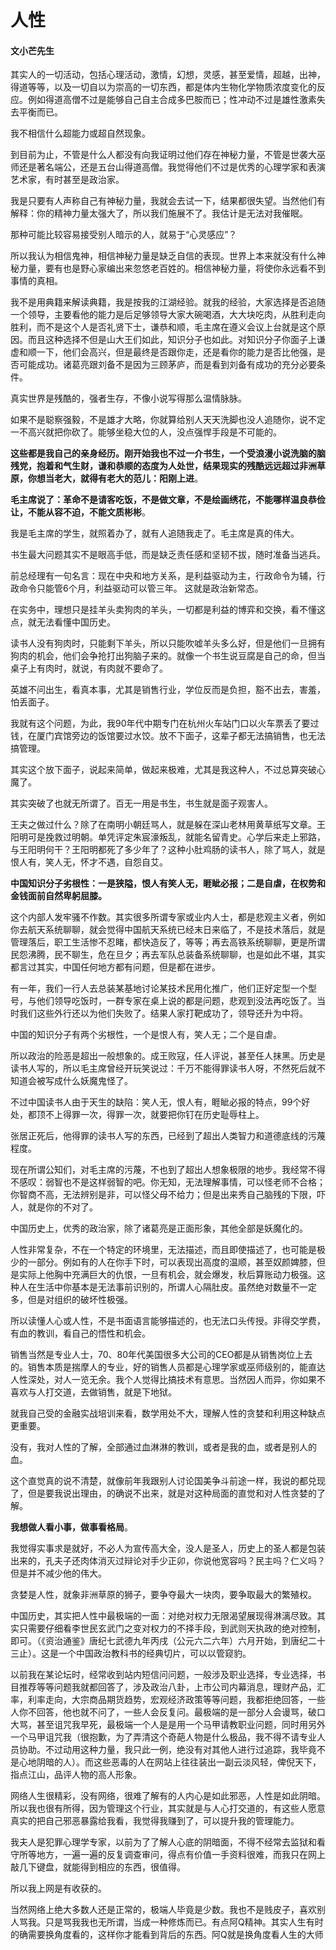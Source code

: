 # 人性

#### 文小芒先生

其实人的一切活动，包括心理活动，激情，幻想，灵感，甚至爱情，超越，出神，得道等等，以及一切自以为崇高的一切东西，都是体内生物化学物质浓度变化的反应。例如得道高僧不过是能够自己自主合成多巴胺而已；性冲动不过是雄性激素失去平衡而已。

我不相信什么超能力或超自然现象。

到目前为止，不管是什么人都没有向我证明过他们存在神秘力量，不管是世袭大巫师还是著名端公，还是五台山得道高僧。我觉得他们不过是优秀的心理学家和表演艺术家，有时甚至是政治家。

我是只要有人声称自己有神秘力量，我就会去试一下，结果都很失望。当然他们有解释：你的精神力量太强大了，所以我们施展不了。我估计是无法对我催眠。

那种可能比较容易接受别人暗示的人，就易于“心灵感应”？

所以我认为相信鬼神，相信神秘力量是缺乏自信的表现。世界上本来就没有什么神秘力量，要有也是野心家编出来忽悠老百姓的。相信神秘力量，将使你永远看不到事情的真相。

我不是用典籍来解读典籍，我是按我的江湖经验。就我的经验，大家选择是否追随一个领导，主要看他的能力是后足够领导大家大碗喝酒，大大块吃肉，从胜利走向胜利，而不是这个人是否礼贤下士，谦恭和顺，毛主席在遵义会议上台就是这个原因。而且这种选择不但是山大王们如此，知识分子也如此。对知识分子你面子上谦虚和顺一下，他们会高兴，但是最终是否跟你走，还是看你的能力是否比他强，是否可能成功。诸葛亮跟刘备不是因为三顾茅庐，而是看到刘备有成功的充分必要条件。

真实世界是残酷的，强者生存，不像小说写得那么温情脉脉。

如果不是聪察强毅，不是雄才大略，你就算给别人天天洗脚也没人追随你，说不定一不高兴就把你砍了。能够坐稳大位的人，没点强悍手段是不可能的。

**这些都是我自己的亲身经历。刚开始我也不过一介书生，一个受浪漫小说洗脑的脑残党，抱着和气生财，谦和恭顺的态度为人处世，结果现实的残酷远远超过非洲草原，你想当老大，就得有老大的范儿：阳刚上进**。

**毛主席说了：革命不是请客吃饭，不是做文章，不是绘画绣花，不能哪样温良恭俭让，不能从容不迫，不能文质彬彬**。

我是毛主席的学生，就照着办了，就有人追随我走了。毛主席是真的伟大。

书生最大问题其实不是眼高手低，而是缺乏责任感和坚韧不拔，随时准备当逃兵。

前总经理有一句名言：现在中央和地方关系，是利益驱动为主，行政命令为辅，行政命令只能管6个月，利益驱动可以管三年。 这就是政治新常态。

在实务中，理想只是挂羊头卖狗肉的羊头，一切都是利益的博弈和交换，看不懂这点，就无法看懂中国历史。

读书人没有狗肉时，只能剩下羊头，所以只能吹嘘羊头多么好，但是他们一旦拥有狗肉的机会，他们会争抢打出狗脑子来的。就像一个书生说豆腐是自己的命，但当桌子上有肉时，就说，有肉就不要命了。

英雄不问出生，看真本事，尤其是销售行业，学位反而是负担，豁不出去，害羞，怕丢面子。

我就有这个问题，为此，我90年代中期专门在杭州火车站门口以火车票丢了要过钱，在厦门宾馆旁边的饭馆要过水饺。放不下面子，这辈子都无法搞销售，也无法搞管理。

其实这个放下面子，说起来简单，做起来极难，尤其是我这种人，不过总算突破心魔了。

其实突破了也就无所谓了。百无一用是书生，书生就是面子观害人。

王夫之做过什么？除了在南明小朝廷骂人，就是躲在深山老林用黄草纸写文章。王阳明可是挽救过明朝。单凭评定朱宸濠叛乱，就能名留青史。心学后来走上邪路，与王阳明何干？王阳明都死了多少年了？这种小肚鸡肠的读书人，除了骂人，就是恨人有，笑人无，怀才不遇，自怨自艾。

**中国知识分子劣根性：一是狭隘，恨人有笑人无，睚眦必报；二是自虐，在权势和金钱面前自然卑躬屈膝。**

这个内部人发牢骚不作数。其实很多所谓专家或业内人士，都是悲观主义者，例如你去航天系统聊聊，就会觉得中国航天系统已经末日来临了，不是技术落后，就是管理落后，职工生活惨不忍睹，都快造反了，等等；再去高铁系统聊聊，更是所谓民怨沸腾，民不聊生，危在旦夕；再去军队总装备系统聊聊，也是如此不堪，其实都言过其实，中国任何地方都有问题，但是都在进步。

有一年，我们一行人去总装某基地讨论某技术民用化推广，他们正好定型一个型号，与他们领导吃饭时，一群专家在桌上说的都是问题，悲观到没法再吃饭了。当时我们这些外行还以为他们失败了。结果人家打靶成功了，领导还升为中将。

中国的知识分子有两个劣根性，一个是恨人有，笑人无；二个是自虐。

所以政治的险恶是超出一般想象的。成王败寇，任人评说，甚至任人抹黑。历史是读书人写的，所以毛主席曾经开玩笑说过：千万不能得罪读书人呀，不然死后就不知道会被写成什么妖魔鬼怪了。

不过中国读书人由于天生的缺陷：笑人无，恨人有，睚眦必报的特点，99个好处，都顶不上得罪一次，得罪一次，就要把你钉在历史耻辱柱上。

张居正死后，他得罪的读书人写的东西，已经到了超出人类智力和道德底线的污蔑程度。

现在所谓公知们，对毛主席的污蔑，不也到了超出人想象极限的地步。我经常不得不感叹：弱智也不是这样弱智的吧。你无知，无法理解事情，可以怪老师不合格；你智商不高，无法辨别是非，可以怪父母不给力；但是出来秀自己脑残的下限，吓人，就是你的不对了。

中国历史上，优秀的政治家，除了诸葛亮是正面形象，其他全部是妖魔化的。

人性非常复杂，不在一个特定的环境里，无法描述，而且即使描述了，也可能是极少的一部分。例如有的人在你手下时，可以表现出高度的温顺，甚至奴颜婢膝，但是实际上他胸中充满巨大的仇恨，一旦有机会，就会爆发，秋后算账动力极强。这种人在生活中你基本是无法事前识别的，所谓人心隔肚皮。虽然绝对数量不一定多，但是对组织的破坏性极强。

所以读懂人心或人性，不是书面语言能够描述的，也无法口头传授。非得交学费，有血的教训，看自己的悟性和机会。

销售当然是专业人士，70、80年代美国很多大公司的CEO都是从销售岗位上去的。销售本质是揣摩人的专业，好的销售人员都是心理学家或巫师级别的，能直达人性深处，对人一览无余。我个人觉得比搞技术有意思。当然因人而异，你如果不喜欢与人打交道，去做销售，就是下地狱。

就我自己受的金融实战培训来看，数学用处不大，理解人性的贪婪和利用这种缺点更重要。

没有，我对人性的了解，全部通过血淋淋的教训，或者是我的血，或者是别人的血。

这个直觉真的说不清楚，就像前年我跟别人讨论国美争斗前途一样，我说的都兑现了，但是要我说出理由，的确说不出来，就是对这种局面的直觉和对人性贪婪的了解。

**我想做人看小事，做事看格局**。

我觉得实事求是就好，不必人为宣传高大全，没人是圣人，历史上的圣人都是包装出来的，孔夫子还肉体消灭过辩论对手少正卯，你说他宽容吗？民主吗？仁义吗？但是并不减少他的伟大。

贪婪是人性，就象非洲草原的狮子，要争夺最大一块肉，要争取最大的繁殖权。

中国历史，其实把人性中最极端的一面：对绝对权力无限渴望展现得淋漓尽致。其实只需要仔细看李世民玄武门之变对权力的不择手段，到武则天执政的绝对控制，即可。（《资治通鉴》唐纪七武德九年丙戌（公元六二六年）六月开始，到唐纪二十三止）。这是一个中国政治教科书的经典切片，可以以管窥豹。

以前我在某论坛时，经常收到站内短信问问题，一般涉及职业选择，专业选择，书目推荐等等问题我就都回答了，涉及政治八卦，上市公司内幕消息，理财产品，汇率，利率走向，大宗商品期货趋势，宏观经济政策等等问题，我都拒绝回答，一些人你不回答，他也就不问了，一些人会反复问。最极端的是一部分人会谩骂，破口大骂，甚至诅咒我早死，最极端一个人是是用一个马甲请教职业问题，同时用另外一个马甲诅咒我（很抱歉，为了弄清这个奇葩人物是什么极品，我不得不请专业人员协助。不过动用这种力量，我只此一例，绝没有对其他人进行过追踪，我毕竟不是心地阴暗的人）。而这些恶毒的人在网站上往往装出一副云淡风轻，俾倪天下，指点江山，品评人物的高人形象。

网络人生很精彩，没有网络，很难了解有的人内心是如此邪恶，人性是如此阴暗。所以我也很有所得，因为管理这个行业，其实就是与人心打交道的，有这些人愿意真实的把自己邪恶暴露给我看，我觉得我赚到了，可以提升我的管理能力。

我夫人是犯罪心理学专家，以前为了了解人心底的阴暗面，不得不经常去监狱和看守所等地方，一遍一遍的反复调查审问，得点有价值一手资料很难，而我只在网上敲几下键盘，就能得到相应的东西，很值得。

所以我上网是有收获的。

当然网络上绝大多数人还是正常的，极端人毕竟是少数。我也不是贱皮子，喜欢别人骂我。只是骂我我也无所谓，当成一种修炼而已。有点阿Q精神。其实人生有时的确需要换角度看的，这样你才能看到背后的东西。阿Q就是换角度看人生的大师
